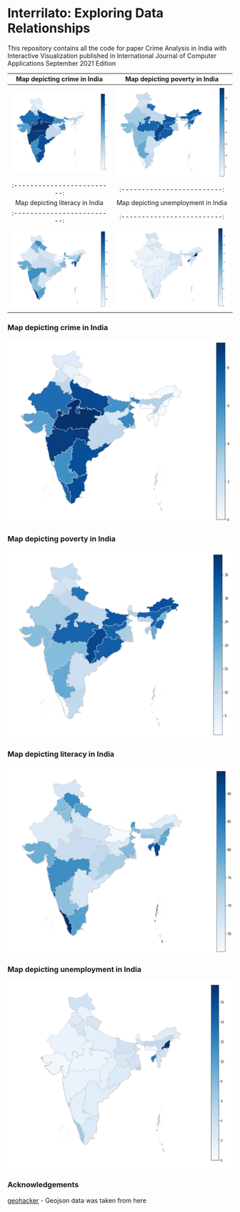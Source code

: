 # Interrilato: Exploring Data Relationships

This repository contains all the code for paper Crime Analysis in India with Interactive Visualization published in International Journal of Computer Applications September 2021 Edition

|                                  Map depicting crime in India                                   |                                   Map depicting poverty in India                                   |
| :---------------------------------------------------------------------------------------------: | :------------------------------------------------------------------------------------------------: |
|  ![](https://github.com/avani1998/IndiaChoropleth/blob/master/images/crimerates.PNG?raw=true)   |   ![](https://github.com/avani1998/IndiaChoropleth/blob/master/images/povertyrates.PNG?raw=true)   |
|                                   :-------------------------:                                   |                                    :-------------------------:                                     |
|                                 Map depicting literacy in India                                 |                                Map depicting unemployment in India                                 |
|                                   :-------------------------:                                   |                                    :-------------------------:                                     |
| ![](https://github.com/avani1998/IndiaChoropleth/blob/master/images/literacyrates.PNG?raw=true) | ![](https://github.com/avani1998/IndiaChoropleth/blob/master/images/unemploymentrate.PNG?raw=true) |

### Map depicting crime in India

<p align="center">
  <img src="https://github.com/avani1998/IndiaChoropleth/blob/master/images/crimerates.PNG?raw=true" width="530" height="410"/>
</p>

### Map depicting poverty in India

<p align="center">
  <img src="https://github.com/avani1998/IndiaChoropleth/blob/master/images/povertyrates.PNG?raw=true" width="530" height="420"/>
</p>

### Map depicting literacy in India

<p align="center">
  <img src="https://github.com/avani1998/IndiaChoropleth/blob/master/images/literacyrates.PNG?raw=true" width="530" height="420"/>
</p>

### Map depicting unemployment in India

<p align="center">
  <img src="https://github.com/avani1998/IndiaChoropleth/blob/master/images/unemploymentrate.PNG?raw=true" width="530" height="420"/>
</p>

### Acknowledgements

[geohacker](https://github.com/geohacker/india/blob/master/state/india_state.geojson) - Geojson data was taken from here
